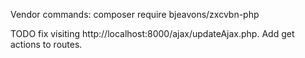 Vendor commands:
composer require bjeavons/zxcvbn-php

TODO fix visiting http://localhost:8000/ajax/updateAjax.php.
Add get actions to routes. 